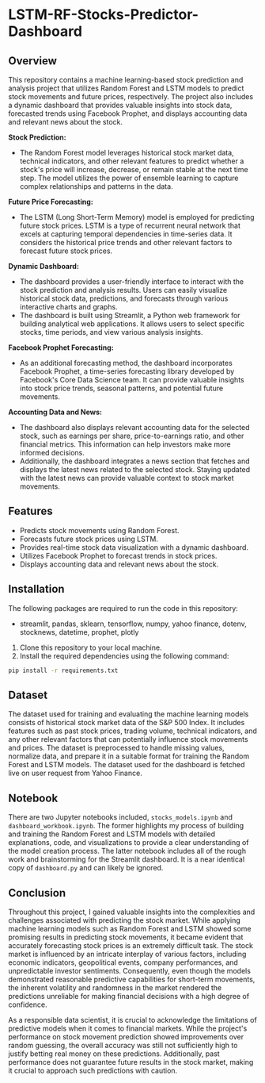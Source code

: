 # LSTM-RF-Stocks-Predictor-Dashboard

## Overview

This repository contains a machine learning-based stock prediction and analysis project that utilizes Random Forest and LSTM models to predict stock movements and future prices, respectively. The project also includes a dynamic dashboard that provides valuable insights into stock data, forecasted trends using Facebook Prophet, and displays accounting data and relevant news about the stock.

**Stock Prediction:**

- The Random Forest model leverages historical stock market data, technical indicators, and other relevant features to predict whether a stock's price will increase, decrease, or remain stable at the next time step. The model utilizes the power of ensemble learning to capture complex relationships and patterns in the data.

**Future Price Forecasting:**

- The LSTM (Long Short-Term Memory) model is employed for predicting future stock prices. LSTM is a type of recurrent neural network that excels at capturing temporal dependencies in time-series data. It considers the historical price trends and other relevant factors to forecast future stock prices.

**Dynamic Dashboard:**

- The dashboard provides a user-friendly interface to interact with the stock prediction and analysis results. Users can easily visualize historical stock data, predictions, and forecasts through various interactive charts and graphs.
- The dashboard is built using Streamlit, a Python web framework for building analytical web applications. It allows users to select specific stocks, time periods, and view various analysis insights.

**Facebook Prophet Forecasting:**

- As an additional forecasting method, the dashboard incorporates Facebook Prophet, a time-series forecasting library developed by Facebook's Core Data Science team. It can provide valuable insights into stock price trends, seasonal patterns, and potential future movements.

**Accounting Data and News:**

- The dashboard also displays relevant accounting data for the selected stock, such as earnings per share, price-to-earnings ratio, and other financial metrics. This information can help investors make more informed decisions.
- Additionally, the dashboard integrates a news section that fetches and displays the latest news related to the selected stock. Staying updated with the latest news can provide valuable context to stock market movements.

## Features

- Predicts stock movements using Random Forest.
- Forecasts future stock prices using LSTM.
- Provides real-time stock data visualization with a dynamic dashboard.
- Utilizes Facebook Prophet to forecast trends in stock prices.
- Displays accounting data and relevant news about the stock.

## Installation

The following packages are required to run the code in this repository:

- streamlit, pandas, sklearn, tensorflow, numpy, yahoo finance, dotenv, stocknews, datetime, prophet, plotly

1. Clone this repository to your local machine.
2. Install the required dependencies using the following command:

```bash
pip install -r requirements.txt
```

## Dataset

The dataset used for training and evaluating the machine learning models consists of historical stock market data of the S&P 500 Index. It includes features such as past stock prices, trading volume, technical indicators, and any other relevant factors that can potentially influence stock movements and prices. The dataset is preprocessed to handle missing values, normalize data, and prepare it in a suitable format for training the Random Forest and LSTM models. The dataset used for the dashboard is fetched live on user request from Yahoo Finance.

## Notebook

There are two Jupyter notebooks included, `stocks_models.ipynb` and `dashboard_workbook.ipynb`. The former highlights my process of building and training the Random Forest and LSTM models with detailed explanations, code, and visualizations to provide a clear understanding of the model creation process. The latter notebook includes all of the rough work and brainstorming for the Streamlit dashboard. It is a near identical copy of `dashboard.py` and can likely be ignored.

## Conclusion

Throughout this project, I gained valuable insights into the complexities and challenges associated with predicting the stock market. While applying machine learning models such as Random Forest and LSTM showed some promising results in predicting stock movements, it became evident that accurately forecasting stock prices is an extremely difficult task. The stock market is influenced by an intricate interplay of various factors, including economic indicators, geopolitical events, company performances, and unpredictable investor sentiments. Consequently, even though the models demonstrated reasonable predictive capabilities for short-term movements, the inherent volatility and randomness in the market rendered the predictions unreliable for making financial decisions with a high degree of confidence.

As a responsible data scientist, it is crucial to acknowledge the limitations of predictive models when it comes to financial markets. While the project's performance on stock movement prediction showed improvements over random guessing, the overall accuracy was still not sufficiently high to justify betting real money on these predictions. Additionally, past performance does not guarantee future results in the stock market, making it crucial to approach such predictions with caution.
